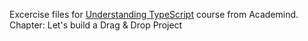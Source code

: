 Excercise files for [Understanding TypeScript](https://pro.academind.com/p/understanding-typescript) course from Academind.
Chapter: Let's build a Drag & Drop Project